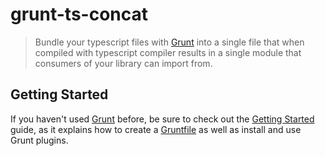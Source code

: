 # grunt-ts-concat

> Bundle your typescript files with [Grunt](http://gruntjs.com/) into a single file that when compiled with typescript compiler results in a single module that consumers of your library can import from.

## Getting Started

If you haven't used [Grunt](http://gruntjs.com/) before, be sure to check out the [Getting Started](http://gruntjs.com/getting-started) guide, as it explains how to create a [Gruntfile](http://gruntjs.com/sample-gruntfile) as well as install and use Grunt plugins.